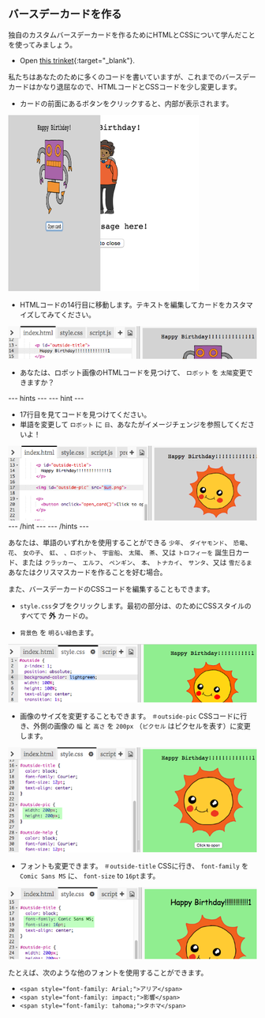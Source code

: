 ## バースデーカードを作る

独自のカスタムバースデーカードを作るためにHTMLとCSSについて学んだことを使ってみましょう。

+ Open [this trinket](https://trinket.io/html/b33e4f4ca8){:target="_blank"}.

私たちはあなたのために多くのコードを書いていますが、これまでのバースデーカードはかなり退屈なので、HTMLコードとCSSコードを少し変更します。

+ カードの前面にあるボタンをクリックすると、内部が表示されます。

![スクリーンショット](images/birthday-click.png)

+ HTMLコードの14行目に移動します。テキストを編集してカードをカスタマイズしてみてください。

![スクリーンショット](images/birthday-card-html.png)

+ あなたは、ロボット画像のHTMLコードを見つけて、 `ロボット` を `太陽`変更できますか？

\--- hints \--- \--- hint \---

+ 17行目を見てコードを見つけてください。
+ 単語を変更して `ロボット` に `日`、あなたがイメージチェンジを参照してくださいよ！

![スクリーンショット](images/birthday-card-sun.png) \--- /hint \--- \--- /hints \---

あなたは、単語のいずれかを使用することができる `少年`、 `ダイヤモンド`、 `恐竜`、 `花`、 `女の子`、 `虹`、 `、ロボット`、 `宇宙船`、 `太陽`、 `茶`、又は `トロフィーを` 誕生日カード、または `クラッカー`、 `エルフ`、 `ペンギン`、 `本`、 `トナカイ`、 `サンタ`、又は `雪だるま` あなたはクリスマスカードを作ることを好む場合。

また、バースデーカードのCSSコードを編集することもできます。

+ `style.css`タブをクリックします。最初の部分は、のためにCSSスタイルのすべてで **外** カードの。

+ `背景色` を `明るい緑色`ます。

![スクリーンショット](images/birthday-card-outside.png)

+ 画像のサイズを変更することもできます。 `＃outside-pic` CSSコードに行き、外側の画像の `幅` と `高さ` を `200px` （`ピクセル` はピクセルを表す）に変更します。

![スクリーンショット](images/birthday-card-size.png)

+ フォントも変更できます。 `＃outside-title` CSSに行き、 `font-family` を `Comic Sans MS` に、 `font-size` to `16pt`ます。

![スクリーンショット](images/birthday-card-font.png)

たとえば、次のような他のフォントを使用することができます。

+ `<span style="font-family: Arial;">アリア</span>`
+ `<span style="font-family: impact;">影響</span>`
+ `<span style="font-family: tahoma;">タホマ</span>`
